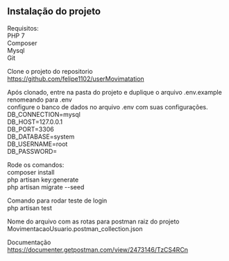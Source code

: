## Instalação do projeto

Requisitos:
<br>PHP 7
<br>Composer
<br>Mysql
<br>Git

Clone o projeto do repositorio<br>
https://github.com/felipe1102/userMovimatation

Após clonado,
entre na pasta do projeto e duplique o arquivo .env.example renomeando para .env
<br>configure o banco de dados no arquivo .env com suas configurações.
<br>DB_CONNECTION=mysql
<br>DB_HOST=127.0.0.1
<br>DB_PORT=3306
<br>DB_DATABASE=system
<br>DB_USERNAME=root
<br>DB_PASSWORD=

Rode os comandos: 
<br>composer install
<br>php artisan key:generate
<br>php artisan migrate --seed

Comando para rodar teste de login
<br>php artisan test

Nome do arquivo com as rotas para postman
raiz do projeto
MovimentacaoUsuario.postman_collection.json

Documentação
https://documenter.getpostman.com/view/2473146/TzCS4RCn
